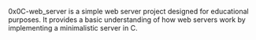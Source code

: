 0x0C-web_server is a simple web server project designed for educational purposes. It provides a basic understanding of how web servers work by implementing a minimalistic server in C.
